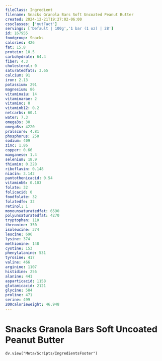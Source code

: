 ```yaml
---
fileClass: Ingredient
filename: Snacks Granola Bars Soft Uncoated Peanut Butter
created: 2024-12-21T19:27:02-06:00
cssclasses: ['nutFact']
servings: ['Default | 100g','1 bar (1 oz) | 28']
id: 167955
foodgroup: Snacks
calories: 426
fat: 15.8
protein: 10.5
carbohydrate: 64.4
fiber: 4.3
cholesterol: 0
saturatedfats: 3.65
calcium: 91
iron: 2.13
potassium: 291
magnesium: 86
vitaminaiu: 14
vitaminarae: 2
vitaminc: 0
vitaminb12: 0.2
netcarbs: 60.1
water: 7.3
omega3s: 30
omega6s: 4220
pralscore: 4.81
phosphorus: 250
sodium: 409
zinc: 1.86
copper: 0.66
manganese: 1.4
selenium: 18.9
thiamin: 0.228
riboflavin: 0.148
niacin: 3.142
pantothenicacid: 0.54
vitaminb6: 0.103
folate: 32
folicacid: 0
foodfolate: 32
folatedfe: 32
retinol: 1
monounsaturatedfat: 6590
polyunsaturatedfat: 4270
tryptophan: 110
threonine: 350
isoleucine: 374
leucine: 696
lysine: 374
methionine: 148
cystine: 153
phenylalanine: 531
tyrosine: 417
valine: 466
arginine: 1107
histidine: 256
alanine: 441
asparticacid: 1158
glutamicacid: 2121
glycine: 584
proline: 471
serine: 499
200calorieweight: 46.948
---
```


# Snacks Granola Bars Soft Uncoated Peanut Butter

```dataviewjs
dv.view("Meta/Scripts/IngredientsFooter")
```
